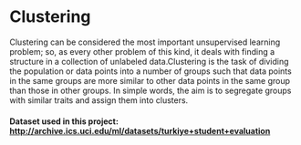 # Clustering

Clustering can be considered the most important unsupervised learning problem; so, as every other problem of this kind, it deals with finding a structure in a collection of unlabeled data.Clustering is the task of dividing the population or data points into a number of groups such that data points in the same groups are more similar to other data points in the same group than those in other groups. In simple words, the aim is to segregate groups with similar traits and assign them into clusters.

#### Dataset used in this project: http://archive.ics.uci.edu/ml/datasets/turkiye+student+evaluation
